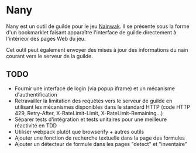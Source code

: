 # Nany

Nany est un outil de guilde pour le jeu [Nainwak](www.nainwak.fr). Il se présente
sous la forme d'un bookmarklet faisant apparaître l'interface de guilde directement
à l'intérieur des pages Web du jeu.

Cet outil peut également envoyer des mises à jour des informations du nain
courant vers le serveur de la guilde.


## TODO

- Fournir une interface de login (via popup iframe) et un mécanisme d'authentification
- Retravailler la limitation des requêtes vers le serveur de guilde en utilisant
  les mécanismes disponibles dans le standard HTTP (code HTTP 429, Retry-After,
  X-RateLimit-Limit, X-RateLimit-Remaining...)
- Séparer tests d'intégration et tests unitaires pour une meilleure réactivité en TDD
- Utiliser webpack plutôt que browserify + autres outils
- Ajouter une fonction de recherche textuelle dans la page des formules
- Ajouter un détecteur de formule dans les pages "detect" et "inventaire"
